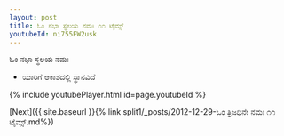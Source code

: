 ```yaml
---
layout: post
title: ಓಂ ನಭಾ ಸ್ಥಲಯ ನಮಃ ೧೧ ಟೈಮ್ಸ್
youtubeId: ni755FW2usk
---
```

 
 
 ಓಂ ನಭಾ ಸ್ಥಲಯ ನಮಃ  
 
 -  ಯಾರಿಗೆ ಆಕಾಶದಲ್ಲಿ ಸ್ಥಾನವಿದೆ 
 
  
 
  
 
 
 
 
 
 


{% include youtubePlayer.html id=page.youtubeId %}
 
[Next]({{ site.baseurl }}{% link  split1/_posts/2012-12-29-ಓಂ ತ್ರಿಜಧಿನೇ ನಮಃ ೧೧ ಟೈಮ್ಸ್.md%})
 
